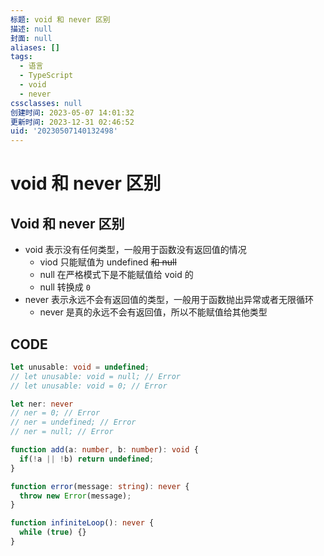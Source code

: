 ```yaml
---
标题: void 和 never 区别
描述: null
封面: null
aliases: []
tags:
  - 语言
  - TypeScript
  - void
  - never
cssclasses: null
创建时间: 2023-05-07 14:01:32
更新时间: 2023-12-31 02:46:52
uid: '20230507140132498'
---
```


# void 和 never 区别

## Void 和 never 区别

- void 表示没有任何类型，一般用于函数没有返回值的情况
  - viod 只能赋值为 undefined ~~和 null~~
  - null 在严格模式下是不能赋值给 void 的
  - null 转换成 `0`
- never 表示永远不会有返回值的类型，一般用于函数抛出异常或者无限循环
  - never 是真的永远不会有返回值，所以不能赋值给其他类型

## CODE

```ts
let unusable: void = undefined;
// let unusable: void = null; // Error
// let unusable: void = 0; // Error

let ner: never
// ner = 0; // Error
// ner = undefined; // Error
// ner = null; // Error

function add(a: number, b: number): void {
  if(!a || !b) return undefined;
}

function error(message: string): never {
  throw new Error(message);
}

function infiniteLoop(): never {
  while (true) {}
}
```


